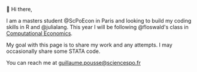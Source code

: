 👋 Hi there, 

I am a masters student @ScPoEcon in Paris and looking to build my coding skills in R and @julialang. 
This year I will be following @floswald's class in [Computational Economics](https://github.com/floswald/NumericalMethods). 

My goal with this page is to share my work and any attempts. I may occasionally share some STATA code.

You can reach me at guillaume.pousse@sciencespo.fr 
